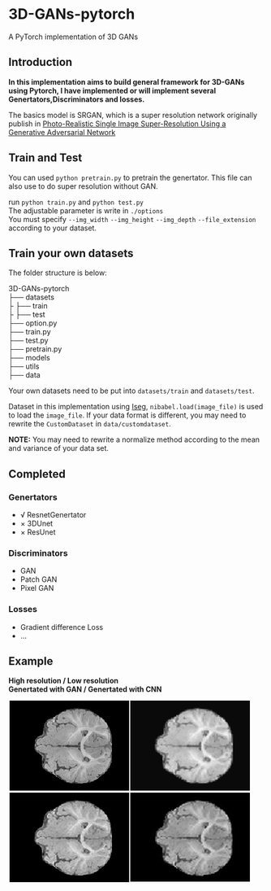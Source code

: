 # 3D-GANs-pytorch

A  PyTorch implementation of 3D GANs

## Introduction

**In this implementation aims to build general framework for 3D-GANs using Pytorch, I have implemented or will implement several Genertators,Discriminators and losses.**  

The basics model is SRGAN, which is a super resolution network originally publish in  [Photo-Realistic Single Image Super-Resolution Using a Generative Adversarial Network](https://arxiv.org/abs/1609.04802)  

## Train and Test

You can used `python pretrain.py` to pretrain the genertator. This file can also use to do super resolution without GAN.  

run `python train.py` and `python test.py`  
The adjustable parameter is write in `./options`  
You must specify ``--img_width`` ``--img_height`` ``--img_depth`` ``--file_extension`` according to your dataset.   

## Train your own datasets

The folder structure is below:  

3D-GANs-pytorch   
├── datasets    
├  ├── train   
├  ├── test   
├── option.py   
├── train.py   
├── test.py   
├── pretrain.py   
├── models   
├── utils   
├── data  

Your own datasets need to be put into `datasets/train` and `datasets/test`.    

Dataset in this implementation using [Iseg](http://iseg2019.web.unc.edu/),  `nibabel.load(image_file)` is used to load the `image_file`. If your data format is different, you may need to rewrite the `CustomDataset` in `data/customdataset`.     

**NOTE:** You may need to rewrite a normalize method according to the mean and variance of your data set.    

## Completed

### Genertators

* √ ResnetGenertator
* × 3DUnet
* × ResUnet

### Discriminators

* GAN 
* Patch GAN
* Pixel GAN

### Losses

* Gradient difference Loss
* ...

## Example

__High resolution / Low resolution__      
__Genertated with GAN / Genertated with CNN__

![Example](https://github.com/Y-P-Zhang/3D-GANs-pytorch/blob/master/example.png?raw=true)
